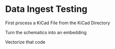 # Data Ingest Testing

First process a KiCad File from the KiCad Directory

Turn the schematics into an embedding

Vectorize that code